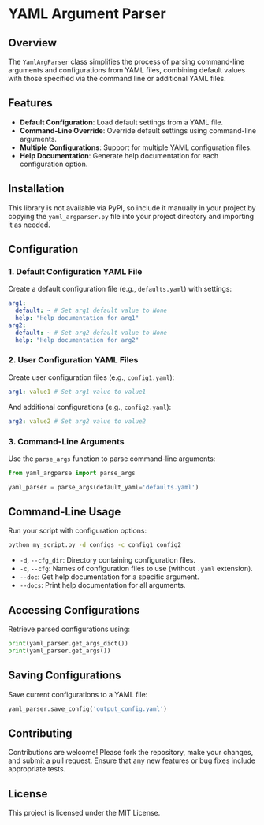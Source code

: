 # YAML Argument Parser

## Overview

The `YamlArgParser` class simplifies the process of parsing command-line arguments and configurations from YAML files, combining default values with those specified via the command line or additional YAML files.

## Features

- **Default Configuration**: Load default settings from a YAML file.
- **Command-Line Override**: Override default settings using command-line arguments.
- **Multiple Configurations**: Support for multiple YAML configuration files.
- **Help Documentation**: Generate help documentation for each configuration option.

## Installation

This library is not available via PyPI, so include it manually in your project by copying the `yaml_argparser.py` file into your project directory and importing it as needed.

## Configuration

### 1. Default Configuration YAML File

Create a default configuration file (e.g., `defaults.yaml`) with settings:

```yaml
arg1:
  default: ~ # Set arg1 default value to None
  help: "Help documentation for arg1"
arg2:
  default: ~ # Set arg2 default value to None
  help: "Help documentation for arg2"
```

### 2. User Configuration YAML Files

Create user configuration files (e.g., `config1.yaml`):

```yaml
arg1: value1 # Set arg1 value to value1
```

And additional configurations (e.g., `config2.yaml`):

```yaml
arg2: value2 # Set arg2 value to value2
```

### 3. Command-Line Arguments

Use the `parse_args` function to parse command-line arguments:

```python
from yaml_argparse import parse_args

yaml_parser = parse_args(default_yaml='defaults.yaml')
```

## Command-Line Usage

Run your script with configuration options:

```bash
python my_script.py -d configs -c config1 config2
```

- `-d`, `--cfg_dir`: Directory containing configuration files.
- `-c`, `--cfg`: Names of configuration files to use (without `.yaml` extension).
- `--doc`: Get help documentation for a specific argument.
- `--docs`: Print help documentation for all arguments.

## Accessing Configurations

Retrieve parsed configurations using:

```python
print(yaml_parser.get_args_dict())
print(yaml_parser.get_args())
```

## Saving Configurations

Save current configurations to a YAML file:

```python
yaml_parser.save_config('output_config.yaml')
```

## Contributing

Contributions are welcome! Please fork the repository, make your changes, and submit a pull request. Ensure that any new features or bug fixes include appropriate tests.

## License

This project is licensed under the MIT License.
